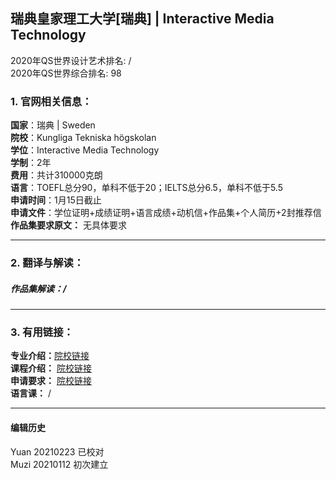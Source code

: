 ## 瑞典皇家理工大学[瑞典] | Interactive Media Technology

2020年QS世界设计艺术排名: /  
2020年QS世界综合排名: 98  

### 1. 官网相关信息：
**国家**：瑞典 | Sweden  
**院校**：Kungliga Tekniska högskolan  
**学位**：Interactive Media Technology  
**学制**：2年   
**费用**：共计310000克朗    
**语言**：TOEFL总分90，单科不低于20；IELTS总分6.5，单科不低于5.5  
**申请时间**：1月15日截止  
**申请文件**：学位证明+成绩证明+语言成绩+动机信+作品集+个人简历+2封推荐信  
**作品集要求原文：** 无具体要求  

---

### 2. 翻译与解读：

##### 作品集解读：/  

---

### 3. 有用链接：  

**专业介绍：**[院校链接](https://www.kth.se/en/studies/master/interactivemediatechnology)  
**课程介绍：** [院校链接](https://www.kth.se/en/studies/master/interactivemediatechnology/course-overview-1.593766)  
**申请要求：** [院校链接](https://www.kth.se/en/studies/master/interactivemediatechnology/entry-requirements-1.593764)  
**语言课：** /  



---


#### 编辑历史
Yuan 20210223 已校对  
Muzi 20210112 初次建立  
